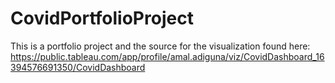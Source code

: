 #  CovidPortfolioProject

This is a portfolio project and the source for the visualization found here:
https://public.tableau.com/app/profile/amal.adiguna/viz/CovidDashboard_16394576691350/CovidDashboard